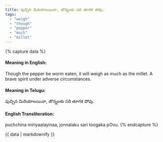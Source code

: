```yaml
---
title: పుచ్చిన మిరియాలయినా, జొన్నలకు సరి తూగక పోవు.
tags:
  - "weigh"
  - "though"
  - "pepper"
  - "much"
  - "millet"
---
```


{% capture data %}
#### Meaning in English:
Though the pepper be worm eaten, it will weigh as much as the millet.
A brave spirit under adverse circumstances.

#### Meaning in Telugu:
పుచ్చిన మిరియాలయినా, జొన్నలకు సరి తూగక పోవు.

#### English Transliteration:
puchchina miriyaalayinaa, jonnalaku sari toogaka pOvu.
{% endcapture %}

<div class="notice">{{ data | markdownify }}</div>

